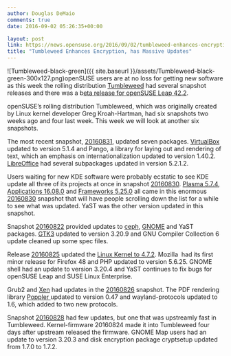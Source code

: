 ```yaml
---
author: Douglas DeMaio
comments: true
date: 2016-09-02 05:26:35+00:00

layout: post
link: https://news.opensuse.org/2016/09/02/tumbleweed-enhances-encryption-updates-virtualbox-plasma/
title: "Tumbleweed Enhances Encryption, has Massive Updates"
---
```

![Tumbleweed-black-green]({{ site.baseurl }}/assets/Tumbleweed-black-green-300x127.png)openSUSE users are at no loss for getting new software as this week the rolling distribution [Tumbleweed](https://en.opensuse.org/Portal:Tumbleweed) had several snapshot releases and there was a b[eta release for openSUSE Leap 42.2](https://news.opensuse.org/2016/08/31/opensuse-releases-leap-beta-modifies-road-map/).

openSUSE’s rolling distribution Tumbleweed, which was originally created by Linux kernel developer Greg Kroah-Hartman, had six snapshots two weeks ago and four last week. This week we will look at another six snapshots.

The most recent snapshot, [20160831](https://lists.opensuse.org/opensuse-factory/2016-09/msg00049.html), updated seven packages. [VirtualBox ](https://www.virtualbox.org/wiki/Downloads)updated to version 5.1.4 and Pango, a library for laying out and rendering of text, which an emphasis on internationalization updated to version 1.40.2. [LibreOffice](https://www.libreoffice.org/download/libreoffice-fresh/) had several subpackages updated in version 5.2.1.2.

Users waiting for new KDE software were probably ecstatic to see KDE update all three of its projects at once in snapshot [20160830](https://lists.opensuse.org/opensuse-factory/2016-08/msg00585.html). [Plasma 5.7.4](https://www.kde.org/announcements/plasma-5.7.4.php), [Applications 16.08.0](https://www.kde.org/announcements/announce-applications-16.08.0.php) and [Frameworks 5.25.0](https://www.kde.org/announcements/kde-frameworks-5.25.0.php) all came in this enormous [20160830](https://lists.opensuse.org/opensuse-factory/2016-08/msg00585.html) snapshot that will have people scrolling down the list for a while to see what was updated. YaST was the other version updated in this snapshot.

Snapshot [20160822](https://lists.opensuse.org/opensuse-factory/2016-08/msg00451.html) provided updates to [ceph](http://ceph.com/), [GNOME](https://www.gnome.org/) and YaST packages. [GTK3](http://www.gtk.org/) updated to version 3.20.9 and GNU Compiler Collection 6 update cleaned up some spec files.

Release [20160825](https://lists.opensuse.org/opensuse-factory/2016-08/msg00498.html) updated the [Linux Kernel to 4.7.2](https://www.kernel.org/). Mozilla  had its first minor release for Firefox 48 and PHP updated to version 5.6.25. GNOME shell had an update to version 3.20.4 and YaST continues to fix bugs for openSUSE Leap and SUSE Linux Enterprise.

Grub2 and [Xen](https://www.xenproject.org/) had updates in the [20160826](https://lists.opensuse.org/opensuse-factory/2016-08/msg00511.html) snapshot. The PDF rendering library [Poppler ](https://poppler.freedesktop.org/)updated to version 0.47 and wayland-protocols updated to 1.6, which added to two new protocols.

Snapshot [20160828](https://lists.opensuse.org/opensuse-factory/2016-08/msg00540.html) had few updates, but one that was upstreamly fast in Tumbleweed. Kernel-firmware 20160824 made it into Tumbleweed four days after upstream released the firmware. GNOME Map users had an update to version 3.20.3 and disk encryption package cryptsetup updated from 1.7.0 to 1.7.2.		
